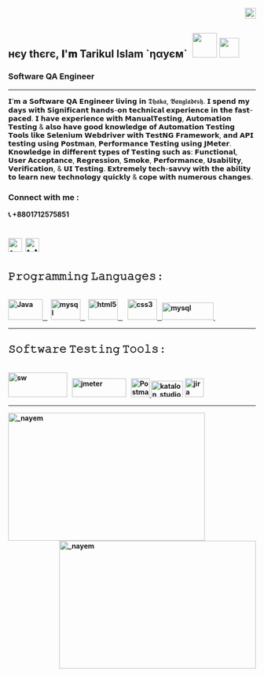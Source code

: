 

<p align="right"><img src="https://komarev.com/ghpvc/?username=tarikulnayem94&label=Profile%20views&color=FF1919&style=flat" alt="nayem"  height="22"/><p align="left"><h2>нєу thєrє, 𝐈'𝐦 Tarikul Islam `ηαуєм` &nbsp<img src="https://emojis.slackmojis.com/emojis/images/1617398953/26746/hi-ya.gif?1617398953" width="50"/>&nbsp<img src="https://emojis.slackmojis.com/emojis/images/1531849430/4246/blob-sunglasses.gif?1531849430" width="40"/></h2> 
</p>

<h3>Software QA Engineer</h3> 

<hr> 
<p>
𝗜’𝗺 𝗮 𝗦𝗼𝗳𝘁𝘄𝗮𝗿𝗲 𝗤𝗔 𝗘𝗻𝗴𝗶𝗻𝗲𝗲𝗿 𝗹𝗶𝘃𝗶𝗻𝗴 𝗶𝗻 𝕯𝖍𝖆𝖐𝖆, 𝕭𝖆𝖓𝖌𝖑𝖆𝖉𝖊𝖘𝖍. 𝗜 𝘀𝗽𝗲𝗻𝗱 𝗺𝘆 𝗱𝗮𝘆𝘀 𝘄𝗶𝘁𝗵 𝗦𝗶𝗴𝗻𝗶𝗳𝗶𝗰𝗮𝗻𝘁 𝗵𝗮𝗻𝗱𝘀-𝗼𝗻 𝘁𝗲𝗰𝗵𝗻𝗶𝗰𝗮𝗹 𝗲𝘅𝗽𝗲𝗿𝗶𝗲𝗻𝗰𝗲 𝗶𝗻 𝘁𝗵𝗲 𝗳𝗮𝘀𝘁-𝗽𝗮𝗰𝗲𝗱. 𝗜 𝗵𝗮𝘃𝗲 𝗲𝘅𝗽𝗲𝗿𝗶𝗲𝗻𝗰𝗲 𝘄𝗶𝘁𝗵 𝗠𝗮𝗻𝘂𝗮𝗹𝗧𝗲𝘀𝘁𝗶𝗻𝗴, 𝗔𝘂𝘁𝗼𝗺𝗮𝘁𝗶𝗼𝗻 𝗧𝗲𝘀𝘁𝗶𝗻𝗴 & 𝗮𝗹𝘀𝗼 𝗵𝗮𝘃𝗲 𝗴𝗼𝗼𝗱 𝗸𝗻𝗼𝘄𝗹𝗲𝗱𝗴𝗲 𝗼𝗳 𝗔𝘂𝘁𝗼𝗺𝗮𝘁𝗶𝗼𝗻 𝗧𝗲𝘀𝘁𝗶𝗻𝗴 𝗧𝗼𝗼𝗹𝘀 𝗹𝗶𝗸𝗲 𝗦𝗲𝗹𝗲𝗻𝗶𝘂𝗺 𝗪𝗲𝗯𝗱𝗿𝗶𝘃𝗲𝗿 𝘄𝗶𝘁𝗵 𝗧𝗲𝘀𝘁𝗡𝗚 𝗙𝗿𝗮𝗺𝗲𝘄𝗼𝗿𝗸, 𝗮𝗻𝗱 𝗔𝗣𝗜 𝘁𝗲𝘀𝘁𝗶𝗻𝗴 𝘂𝘀𝗶𝗻𝗴 𝗣𝗼𝘀𝘁𝗺𝗮𝗻, 𝗣𝗲𝗿𝗳𝗼𝗿𝗺𝗮𝗻𝗰𝗲 𝗧𝗲𝘀𝘁𝗶𝗻𝗴 𝘂𝘀𝗶𝗻𝗴 𝗝𝗠𝗲𝘁𝗲𝗿. 𝗞𝗻𝗼𝘄𝗹𝗲𝗱𝗴𝗲 𝗶𝗻 𝗱𝗶𝗳𝗳𝗲𝗿𝗲𝗻𝘁 𝘁𝘆𝗽𝗲𝘀 𝗼𝗳 𝗧𝗲𝘀𝘁𝗶𝗻𝗴 𝘀𝘂𝗰𝗵 𝗮𝘀: 𝗙𝘂𝗻𝗰𝘁𝗶𝗼𝗻𝗮𝗹, 𝗨𝘀𝗲𝗿 𝗔𝗰𝗰𝗲𝗽𝘁𝗮𝗻𝗰𝗲, 𝗥𝗲𝗴𝗿𝗲𝘀𝘀𝗶𝗼𝗻, 𝗦𝗺𝗼𝗸𝗲, 𝗣𝗲𝗿𝗳𝗼𝗿𝗺𝗮𝗻𝗰𝗲, 𝗨𝘀𝗮𝗯𝗶𝗹𝗶𝘁𝘆, 𝗩𝗲𝗿𝗶𝗳𝗶𝗰𝗮𝘁𝗶𝗼𝗻, & 𝗨𝗜 𝗧𝗲𝘀𝘁𝗶𝗻𝗴. 𝗘𝘅𝘁𝗿𝗲𝗺𝗲𝗹𝘆 𝘁𝗲𝗰𝗵-𝘀𝗮𝘃𝘃𝘆 𝘄𝗶𝘁𝗵 𝘁𝗵𝗲 𝗮𝗯𝗶𝗹𝗶𝘁𝘆 𝘁𝗼 𝗹𝗲𝗮𝗿𝗻 𝗻𝗲𝘄 𝘁𝗲𝗰𝗵𝗻𝗼𝗹𝗼𝗴𝘆 𝗾𝘂𝗶𝗰𝗸𝗹𝘆 & 𝗰𝗼𝗽𝗲 𝘄𝗶𝘁𝗵 𝗻𝘂𝗺𝗲𝗿𝗼𝘂𝘀 𝗰𝗵𝗮𝗻𝗴𝗲𝘀.
 
<h3 align="left" ><b> Connect with me : </h3>

<p style="list-style : none"><g-emoji class="g-emoji" alias="telephone_receiver" fallback-src="https://github.githubassets.com/images/icons/emoji/unicode/1f4de.png"> 📞</g-emoji> +8801712575851
&nbsp  
</p>

<h1 align="left"><a href="mailto:tarikul.ewu@gmail.com?subject=Github%20Visitor&body=Hi%20nayem,..."><img src="http://img.shields.io/badge/-@gmail.com-_?label=Send%20Mail&style=social&logo=gmail" height = "28" alt="tarikul.ewu@gmail.com"></a>
<a href="https://www.linkedin.com/in/nayem94" target="_blank" rel="nofollow"> <img src="https://camo.githubusercontent.com/a0182f84f3e188a2e03f07520e29be1eccdd96e4182adcb829c8f1633354bba6/68747470733a2f2f696d672e736869656c64732e696f2f62616467652f2532302d436f6e6e6563742d626c61636b3f636f6c6f723d313431373141266c6162656c436f6c6f723d323132313231266c6f676f3d6c696e6b6564696e266c6f676f436f6c6f723d666666666666" alt="LinkedIn Connect" data-canonical-src="https://raw.githubusercontent.com/tarikulnayem94/Diagram.io/main/linkedin-logo.svg" height = "28"></a>
<br>
 
<h2 align="left"><b>𝙿𝚛𝚘𝚐𝚛𝚊𝚖𝚖𝚒𝚗𝚐 𝙻𝚊𝚗𝚐𝚞𝚊𝚐𝚎𝚜 :</h2> 
<p>
<br>
<a href="https://www.java.com/en/" target="_blank"> <img src="https://www.vectorlogo.zone/logos/java/java-ar21.svg" alt="Java" width="70" height="42"/> &nbsp </a>&nbsp
<a href="https://www.mysql.com/" target="_blank"> <img src="https://www.vectorlogo.zone/logos/mysql/mysql-official.svg" alt="mysql" width="60" height="42"/> &nbsp </a>&nbsp
<a href="https://www.w3.org/html/" target="_blank"> <img src="https://www.vectorlogo.zone/logos/w3_html5/w3_html5-ar21.svg" alt="html5" width="60" height="42"/> &nbsp </a>&nbsp</a>&nbsp
<a href="https://www.w3schools.com/css/" target="_blank"> <img src="https://www.vectorlogo.zone/logos/netlifyapp_watercss/netlifyapp_watercss-ar21.svg"  alt="css3" width="60" height="42"/> &nbsp </a>
<a href="https://www.python.org/" target="_blank"> <img src="https://www.vectorlogo.zone/logos/python/python-official.svg" alt="mysql" width="105" height="35"/>  </a>
&nbsp
</p>
 
<hr>
<h2 align="left"><b>𝚂𝚘𝚏𝚝𝚠𝚊𝚛𝚎 𝚃𝚎𝚜𝚝𝚒𝚗𝚐 𝚃𝚘𝚘𝚕𝚜 :</h2> 
<p>
<br>
<a href="https://github.com/tarikulnayem94/Selenium-with-Java" target="_blank"> <img src="https://upload.wikimedia.org/wikipedia/commons/9/9f/Selenium_logo.svg" alt="sw" width="120" height="50"/></a> &nbsp
<a href="https://jmeter.apache.org/" target="_blank"> <img src="https://jmeter.apache.org/images/logo.svg" alt="jmeter" width="110" height="38"/></a> &nbsp
<a href="https://www.postman.com/nayem94/workspace/nayem-postman/overview" target="_blank"> <img src="https://www.vectorlogo.zone/logos/getpostman/getpostman-icon.svg" alt="Postman" width="38" height="38"/> </a> 
<a href="https://www.katalon.com/" target="_blank"> <img src="https://upload.wikimedia.org/wikipedia/commons/e/e4/Katalon-logo-vector.svg" alt="katalon_studio" width="65" height="33"/></a>
<a href="https://www.atlassian.com/software/jira" target="_blank"> <img src="https://www.vectorlogo.zone/logos/atlassian_jira/atlassian_jira-icon.svg" alt="jira" width="38" height="38"/></a>

</p>
<hr>
<img align="left" target="_blank" alt="_nayem" src="https://media.giphy.com/media/qgQUggAC3Pfv687qPC/giphy.gif" width="400" height="260"/>
<img align="right" target="_blank" alt="_nayem" src="https://media.giphy.com/media/J67qxGAJvwFOjxAqPM/giphy.gif" width="400" height="260"/>
</a>
<!---
tarikulnayem94/tarikulnayem94 is a ✨ special ✨ repository because its `README.md` (this file) appears on your GitHub profile.
You can click the Preview link to take a look at your changes.  ПΛYΣM
--->
